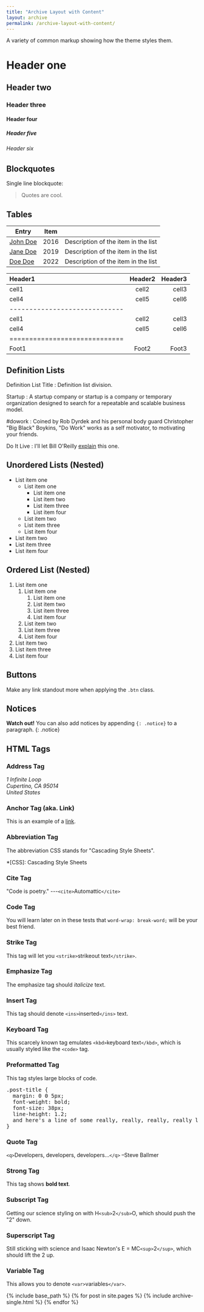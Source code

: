 ```yaml
---
title: "Archive Layout with Content"
layout: archive
permalink: /archive-layout-with-content/
---
```

A variety of common markup showing how the theme styles them.

# Header one

## Header two

### Header three

#### Header four

##### Header five

###### Header six

## Blockquotes

Single line blockquote:

> Quotes are cool.

## Tables

| Entry      | Item |                                     |
| ---------- | ---- | ----------------------------------- |
| [John Doe](#) | 2016 | Description of the item in the list |
| [Jane Doe](#) | 2019 | Description of the item in the list |
| [Doe Doe](#)  | 2022 | Description of the item in the list |

| Header1                       | Header2 | Header3 |
| :---------------------------- | :-----: | ------: |
| cell1                         |  cell2  |   cell3 |
| cell4                         |  cell5  |   cell6 |
| ----------------------------- |        |         |
| cell1                         |  cell2  |   cell3 |
| cell4                         |  cell5  |   cell6 |
| ============================= |        |         |
| Foot1                         |  Foot2  |   Foot3 |

## Definition Lists

Definition List Title
:   Definition list division.

Startup
:   A startup company or startup is a company or temporary organization designed to search for a repeatable and scalable business model.

#dowork
:   Coined by Rob Dyrdek and his personal body guard Christopher "Big Black" Boykins, "Do Work" works as a self motivator, to motivating your friends.

Do It Live
:   I'll let Bill O'Reilly [explain](https://www.youtube.com/watch?v=O_HyZ5aW76c "We'll Do It Live") this one.

## Unordered Lists (Nested)

* List item one
  * List item one
    * List item one
    * List item two
    * List item three
    * List item four
  * List item two
  * List item three
  * List item four
* List item two
* List item three
* List item four

## Ordered List (Nested)

1. List item one
   1. List item one
      1. List item one
      2. List item two
      3. List item three
      4. List item four
   2. List item two
   3. List item three
   4. List item four
2. List item two
3. List item three
4. List item four

## Buttons

Make any link standout more when applying the `.btn` class.

## Notices

**Watch out!** You can also add notices by appending `{: .notice}` to a paragraph.
{: .notice}

## HTML Tags

### Address Tag

<address>
  1 Infinite Loop<br /> Cupertino, CA 95014<br /> United States
</address>

### Anchor Tag (aka. Link)

This is an example of a [link](http://github.com "GitHub").

### Abbreviation Tag

The abbreviation CSS stands for "Cascading Style Sheets".

*[CSS]: Cascading Style Sheets

### Cite Tag

"Code is poetry." ---`<cite>`Automattic`</cite>`

### Code Tag

You will learn later on in these tests that `word-wrap: break-word;` will be your best friend.

### Strike Tag

This tag will let you `<strike>`strikeout text`</strike>`.

### Emphasize Tag

The emphasize tag should _italicize_ text.

### Insert Tag

This tag should denote `<ins>`inserted`</ins>` text.

### Keyboard Tag

This scarcely known tag emulates `<kbd>`keyboard text`</kbd>`, which is usually styled like the `<code>` tag.

### Preformatted Tag

This tag styles large blocks of code.

<pre>
.post-title {
  margin: 0 0 5px;
  font-weight: bold;
  font-size: 38px;
  line-height: 1.2;
  and here's a line of some really, really, really, really long text, just to see how the PRE tag handles it and to find out how it overflows;
}
</pre>

### Quote Tag

`<q>`Developers, developers, developers&#8230;`</q>` &#8211;Steve Ballmer

### Strong Tag

This tag shows **bold text**.

### Subscript Tag

Getting our science styling on with H`<sub>`2`</sub>`O, which should push the "2" down.

### Superscript Tag

Still sticking with science and Isaac Newton's E = MC`<sup>`2`</sup>`, which should lift the 2 up.

### Variable Tag

This allows you to denote `<var>`variables`</var>`.

{% include base_path %}
{% for post in site.pages %}
{% include archive-single.html %}
{% endfor %}
